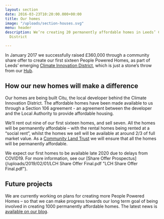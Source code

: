 ```yaml
---
layout: section
date: 2016-03-23T10:20:00.000+00:00
title: Our homes
image: "/uploads/section-houses.svg"
menu: header
description: We’re creating 20 permanently affordable homes in Leeds’ Climate Innovation
  District

---
```

In January 2017 we successfully raised £360,000 through a community share offer to create our first sixteen People Powered Homes, as part of Leeds’ emerging [Climate Innovation District](https://www.citu.co.uk/citu-places/climate-innovation-district/), which is just a stone’s throw from our [Hub](/homes/).

## How our new homes will make a difference

Our homes are being built Citu, the local developer behind the Climate Innovation District. The affordable homes have been made available to us through a Section 106 agreement - an agreement between the developer and the Local Authority to provide affordable housing.

We’ll rent out nine of our first sixteen homes, and sell seven. All the homes will be permanently affordable – with the rental homes being rented at a “social rent”, whilst the homes we sell will be available at around 2/3 of full market value.  As a [Community Land Trust](http://www.communitylandtrusts.org.uk/what-is-a-clt) we will ensure that all the homes will be permanently affordable.

We expect our first homes to be available late 2020 due to delays from COVID19.  For more information, see our [Share Offer Prospectus](/uploads/2019/02/01/LCH Share Offer Final.pdf "LCH Share Offer Final.pdf").

## Future projects

We are currently working on plans for creating more People Powered Homes – so that we can make progress towards our long term goal of being involved in creating 1000 permanently affordable homes.  The latest news is [available on our blog](/blog/).